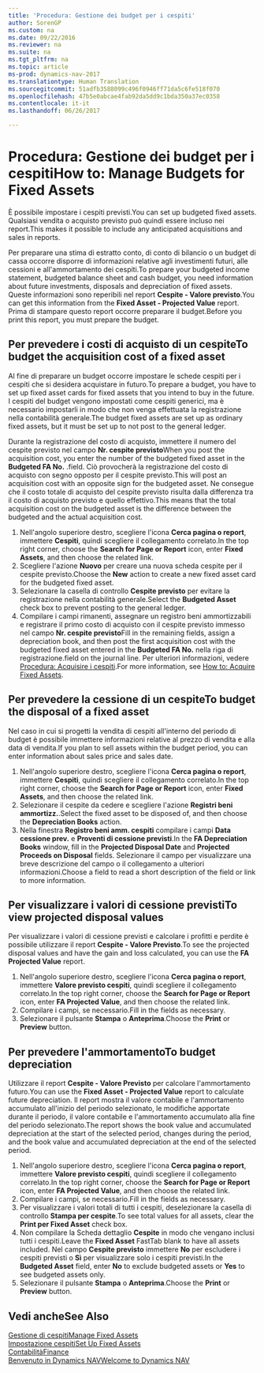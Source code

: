 ```yaml
---
title: 'Procedura: Gestione dei budget per i cespiti'
author: SorenGP
ms.custom: na
ms.date: 09/22/2016
ms.reviewer: na
ms.suite: na
ms.tgt_pltfrm: na
ms.topic: article
ms-prod: dynamics-nav-2017
ms.translationtype: Human Translation
ms.sourcegitcommit: 51adfb3588099c496f0946ff71da5c6fe518f070
ms.openlocfilehash: 47b5e0abcae4fab92da5dd9c1bda350a37ec0358
ms.contentlocale: it-it
ms.lasthandoff: 06/26/2017

---
```


# <a name="how-to-manage-budgets-for-fixed-assets"></a><span data-ttu-id="36e5b-102">Procedura: Gestione dei budget per i cespiti</span><span class="sxs-lookup"><span data-stu-id="36e5b-102">How to: Manage Budgets for Fixed Assets</span></span>
<span data-ttu-id="36e5b-103">È possibile impostare i cespiti previsti.</span><span class="sxs-lookup"><span data-stu-id="36e5b-103">You can set up budgeted fixed assets.</span></span> <span data-ttu-id="36e5b-104">Qualsiasi vendita o acquisto previsto può quindi essere incluso nei report.</span><span class="sxs-lookup"><span data-stu-id="36e5b-104">This makes it possible to include any anticipated acquisitions and sales in reports.</span></span>  

 <span data-ttu-id="36e5b-105">Per preparare una stima di estratto conto, di conto di bilancio o un budget di cassa occorre disporre di informazioni relative agli investimenti futuri, alle cessioni e all'ammortamento dei cespiti.</span><span class="sxs-lookup"><span data-stu-id="36e5b-105">To prepare your budgeted income statement, budgeted balance sheet and cash budget, you need information about future investments, disposals and depreciation of fixed assets.</span></span> <span data-ttu-id="36e5b-106">Queste informazioni sono reperibili nel report **Cespite - Valore previsto**.</span><span class="sxs-lookup"><span data-stu-id="36e5b-106">You can get this information from the **Fixed Asset - Projected Value** report.</span></span> <span data-ttu-id="36e5b-107">Prima di stampare questo report occorre preparare il budget.</span><span class="sxs-lookup"><span data-stu-id="36e5b-107">Before you print this report, you must prepare the budget.</span></span>  

## <a name="to-budget-the-acquisition-cost-of-a-fixed-asset"></a><span data-ttu-id="36e5b-108">Per prevedere i costi di acquisto di un cespite</span><span class="sxs-lookup"><span data-stu-id="36e5b-108">To budget the acquisition cost of a fixed asset</span></span>
<span data-ttu-id="36e5b-109">Al fine di preparare un budget occorre impostare le schede cespiti per i cespiti che si desidera acquistare in futuro.</span><span class="sxs-lookup"><span data-stu-id="36e5b-109">To prepare a budget, you have to set up fixed asset cards for fixed assets that you intend to buy in the future.</span></span> <span data-ttu-id="36e5b-110">I cespiti del budget vengono impostati come cespiti generici, ma è necessario impostarli in modo che non venga effettuata la registrazione nella contabilità generale.</span><span class="sxs-lookup"><span data-stu-id="36e5b-110">The budget fixed assets are set up as ordinary fixed assets, but it must be set up to not post to the general ledger.</span></span>

<span data-ttu-id="36e5b-111">Durante la registrazione del costo di acquisto, immettere il numero del cespite previsto nel campo **Nr. cespite previsto**</span><span class="sxs-lookup"><span data-stu-id="36e5b-111">When you post the acquisition cost, you enter the number of the budgeted fixed asset in the **Budgeted FA No.**</span></span> <span data-ttu-id="36e5b-112">.</span><span class="sxs-lookup"><span data-stu-id="36e5b-112">field.</span></span> <span data-ttu-id="36e5b-113">Ciò provocherà la registrazione del costo di acquisto con segno opposto per il cespite previsto.</span><span class="sxs-lookup"><span data-stu-id="36e5b-113">This will post an acquisition cost with an opposite sign for the budgeted asset.</span></span> <span data-ttu-id="36e5b-114">Ne consegue che il costo totale di acquisto del cespite previsto risulta dalla differenza tra il costo di acquisto previsto e quello effettivo.</span><span class="sxs-lookup"><span data-stu-id="36e5b-114">This means that the total acquisition cost on the budgeted asset is the difference between the budgeted and the actual acquisition cost.</span></span>

1. <span data-ttu-id="36e5b-115">Nell'angolo superiore destro, scegliere l'icona **Cerca pagina o report**, immettere **Cespiti**, quindi scegliere il collegamento correlato.</span><span class="sxs-lookup"><span data-stu-id="36e5b-115">In the top right corner, choose the **Search for Page or Report** icon, enter **Fixed Assets**, and then choose the related link.</span></span>
2. <span data-ttu-id="36e5b-116">Scegliere l'azione **Nuovo** per creare una nuova scheda cespite per il cespite previsto.</span><span class="sxs-lookup"><span data-stu-id="36e5b-116">Choose the **New** action to create a new fixed asset card for the budgeted fixed asset.</span></span>
3. <span data-ttu-id="36e5b-117">Selezionare la casella di controllo **Cespite previsto** per evitare la registrazione nella contabilità generale.</span><span class="sxs-lookup"><span data-stu-id="36e5b-117">Select the **Budgeted Asset** check box to prevent posting to the general ledger.</span></span>
4. <span data-ttu-id="36e5b-118">Compilare i campi rimanenti, assegnare un registro beni ammortizzabili e registrare il primo costo di acquisto con il cespite previsto immesso nel campo **Nr. cespite previsto**</span><span class="sxs-lookup"><span data-stu-id="36e5b-118">Fill in the remaining fields, assign a depreciation book, and then post the first acquisition cost with the budgeted fixed asset entered in the **Budgeted FA No.**</span></span> <span data-ttu-id="36e5b-119">nella riga di registrazione.</span><span class="sxs-lookup"><span data-stu-id="36e5b-119">field on the journal line.</span></span> <span data-ttu-id="36e5b-120">Per ulteriori informazioni, vedere [Procedura: Acquisire i cespiti](fa-how-acquire.md).</span><span class="sxs-lookup"><span data-stu-id="36e5b-120">For more information, see [How to: Acquire Fixed Assets](fa-how-acquire.md).</span></span>

## <a name="to-budget-the-disposal-of-a-fixed-asset"></a><span data-ttu-id="36e5b-121">Per prevedere la cessione di un cespite</span><span class="sxs-lookup"><span data-stu-id="36e5b-121">To budget the disposal of a fixed asset</span></span>
<span data-ttu-id="36e5b-122">Nel caso in cui si progetti la vendita di cespiti all'interno del periodo di budget è possibile immettere informazioni relative al prezzo di vendita e alla data di vendita.</span><span class="sxs-lookup"><span data-stu-id="36e5b-122">If you plan to sell assets within the budget period, you can enter information about sales price and sales date.</span></span>

1. <span data-ttu-id="36e5b-123">Nell'angolo superiore destro, scegliere l'icona **Cerca pagina o report**, immettere **Cespiti**, quindi scegliere il collegamento correlato.</span><span class="sxs-lookup"><span data-stu-id="36e5b-123">In the top right corner, choose the **Search for Page or Report** icon, enter **Fixed Assets**, and then choose the related link.</span></span>
2. <span data-ttu-id="36e5b-124">Selezionare il cespite da cedere e scegliere l'azione **Registri beni ammortizz.**.</span><span class="sxs-lookup"><span data-stu-id="36e5b-124">Select the fixed asset to be disposed of, and then choose the **Depreciation Books** action.</span></span>
3. <span data-ttu-id="36e5b-125">Nella finestra **Registro beni amm. cespiti** compilare i campi **Data cessione prev.** e **Proventi di cessione previsti**.</span><span class="sxs-lookup"><span data-stu-id="36e5b-125">In the **FA Depreciation Books** window, fill in the **Projected Disposal Date** and **Projected Proceeds on Disposal** fields.</span></span> <span data-ttu-id="36e5b-126">Selezionare il campo per visualizzare una breve descrizione del campo o il collegamento a ulteriori informazioni.</span><span class="sxs-lookup"><span data-stu-id="36e5b-126">Choose a field to read a short description of the field or link to more information.</span></span>

## <a name="to-view-projected-disposal-values"></a><span data-ttu-id="36e5b-127">Per visualizzare i valori di cessione previsti</span><span class="sxs-lookup"><span data-stu-id="36e5b-127">To view projected disposal values</span></span>
<span data-ttu-id="36e5b-128">Per visualizzare i valori di cessione previsti e calcolare i profitti e perdite è possibile utilizzare il report **Cespite - Valore Previsto**.</span><span class="sxs-lookup"><span data-stu-id="36e5b-128">To see the projected disposal values and have the gain and loss calculated, you can use the **FA Projected Value** report.</span></span>

1. <span data-ttu-id="36e5b-129">Nell'angolo superiore destro, scegliere l'icona **Cerca pagina o report**, immettere **Valore previsto cespiti**, quindi scegliere il collegamento correlato.</span><span class="sxs-lookup"><span data-stu-id="36e5b-129">In the top right corner, choose the **Search for Page or Report** icon, enter **FA Projected Value**, and then choose the related link.</span></span>
2. <span data-ttu-id="36e5b-130">Compilare i campi, se necessario.</span><span class="sxs-lookup"><span data-stu-id="36e5b-130">Fill in the fields as necessary.</span></span>
3. <span data-ttu-id="36e5b-131">Selezionare il pulsante **Stampa** o **Anteprima**.</span><span class="sxs-lookup"><span data-stu-id="36e5b-131">Choose the **Print** or **Preview** button.</span></span>

## <a name="to-budget-depreciation"></a><span data-ttu-id="36e5b-132">Per prevedere l'ammortamento</span><span class="sxs-lookup"><span data-stu-id="36e5b-132">To budget depreciation</span></span>
<span data-ttu-id="36e5b-133">Utilizzare il report **Cespite - Valore Previsto** per calcolare l'ammortamento futuro.</span><span class="sxs-lookup"><span data-stu-id="36e5b-133">You can use the **Fixed Asset - Projected Value** report to calculate future depreciation.</span></span> <span data-ttu-id="36e5b-134">Il report mostra il valore contabile e l'ammortamento accumulato all'inizio del periodo selezionato, le modifiche apportate durante il periodo, il valore contabile e l'ammortamento accumulato alla fine del periodo selezionato.</span><span class="sxs-lookup"><span data-stu-id="36e5b-134">The report shows the book value and accumulated depreciation at the start of the selected period, changes during the period, and the book value and accumulated depreciation at the end of the selected period.</span></span>

1. <span data-ttu-id="36e5b-135">Nell'angolo superiore destro, scegliere l'icona **Cerca pagina o report**, immettere **Valore previsto cespiti**, quindi scegliere il collegamento correlato.</span><span class="sxs-lookup"><span data-stu-id="36e5b-135">In the top right corner, choose the **Search for Page or Report** icon, enter **FA Projected Value**, and then choose the related link.</span></span>
2. <span data-ttu-id="36e5b-136">Compilare i campi, se necessario.</span><span class="sxs-lookup"><span data-stu-id="36e5b-136">Fill in the fields as necessary.</span></span>
3. <span data-ttu-id="36e5b-137">Per visualizzare i valori totali di tutti i cespiti, deselezionare la casella di controllo **Stampa per cespite**.</span><span class="sxs-lookup"><span data-stu-id="36e5b-137">To see total values for all assets, clear the **Print per Fixed Asset** check box.</span></span>
4. <span data-ttu-id="36e5b-138">Non compilare la Scheda dettaglio **Cespite** in modo che vengano inclusi tutti i cespiti.</span><span class="sxs-lookup"><span data-stu-id="36e5b-138">Leave the **Fixed Asset** FastTab blank to have all assets included.</span></span> <span data-ttu-id="36e5b-139">Nel campo **Cespite previsto** immettere **No** per escludere i cespiti previsti o **Sì** per visualizzare solo i cespiti previsti.</span><span class="sxs-lookup"><span data-stu-id="36e5b-139">In the **Budgeted Asset** field, enter **No** to exclude budgeted assets or **Yes** to see budgeted assets only.</span></span>
5. <span data-ttu-id="36e5b-140">Selezionare il pulsante **Stampa** o **Anteprima**.</span><span class="sxs-lookup"><span data-stu-id="36e5b-140">Choose the **Print** or **Preview** button.</span></span>

## <a name="see-also"></a><span data-ttu-id="36e5b-141">Vedi anche</span><span class="sxs-lookup"><span data-stu-id="36e5b-141">See Also</span></span>
[<span data-ttu-id="36e5b-142">Gestione di cespiti</span><span class="sxs-lookup"><span data-stu-id="36e5b-142">Manage Fixed Assets</span></span>](fa-manage.md)  
[<span data-ttu-id="36e5b-143">Impostazione cespiti</span><span class="sxs-lookup"><span data-stu-id="36e5b-143">Set Up Fixed Assets</span></span>](fa-setup.md)  
[<span data-ttu-id="36e5b-144">Contabilità</span><span class="sxs-lookup"><span data-stu-id="36e5b-144">Finance</span></span>](finance-setup.md)  
[<span data-ttu-id="36e5b-145">Benvenuto in Dynamics NAV</span><span class="sxs-lookup"><span data-stu-id="36e5b-145">Welcome to Dynamics NAV</span></span>](across-get-started.md)

